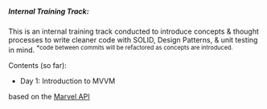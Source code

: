 ##### Internal Training Track:

This is an internal training track conducted to introduce concepts & thought processes to write cleaner code with SOLID, Design Patterns, & unit testing in mind.
<sup>*code between commits will be refactored as concepts are introduced.</sup>

Contents (so far):
- Day 1: Introduction to MVVM

based on the [Marvel API][1]

[1]: https://developer.marvel.com/documentation/getting_started